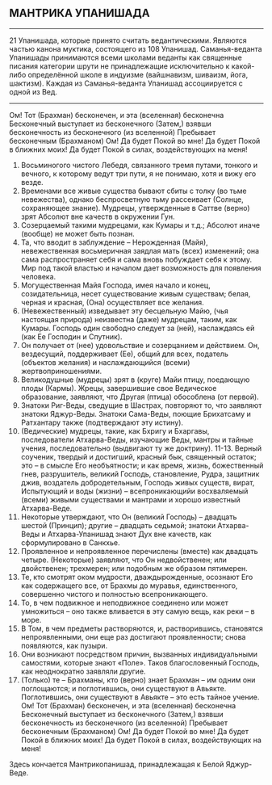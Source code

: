 ## МАНТРИКА УПАНИШАДА 


---
21 Упанишада, которые принято считать ведантическими. Являются частью канона муктика, состоящего из 108 Упанишад. Саманья-веданта Упанишады принимаются всеми школами веданты как священные писания категории шрути не принадлежащие исключительно к какой-либо определённой школе в индуизме (вайшнавизм, шиваизм, йога, шактизм). Каждая из Саманья-веданта Упанишад ассоциируется с одной из Вед.

---
Ом! Тот (Брахман) бесконечен, и эта (вселенная) бесконечна Бесконечный выступает из бесконечного
(Затем,) взявши бесконечность из бесконечного (из вселенной) Пребывает бесконечным (Брахманом)
Ом! Да будет Покой во мне!
Да будет Покой в ближних моих!
Да будет Покой в силах, воздействующих на меня!

1. Восьминогого чистого Лебедя, связанного тремя путами, тонкого и вечного, к которому ведут три пути, я не понимаю, хотя и вижу его везде.
2. Временами все живые существа бывают сбиты с толку (во тьме невежества), однако беспросветную тьму рассеивает (Солнце, сохраняющее знание). Мудрецы, утвержденные в Саттве (верно) зрят Абсолют вне качеств в окружении Гун.
3. Созерцаемый такими мудрецами, как Кумары и т.д.; Абсолют иначе (вообще) не может быть познан.
4. Та, что вводит в заблуждение – Нерожденная (Майя), невежественная восьмеричная заядлая мать (всех) изменений; она сама распространяет себя и сама вновь побуждает себя к этому. Мир под такой властью и началом дает возможность для появления человека.
5. Могущественная Майя Господа, имея начало и конец, созидательница, несет существование живым существам; белая, черная и красная, (Она) осуществляет все желания.
6. (Невежественный) изведывает эту бесцельную Майю, (чья настоящая природа) неизвестна (даже) мудрецам, таким, как Кумары. Господь один свободно следует за (ней), наслаждаясь ей (как Ее Господин и Спутник).
7. Он получает от (нее) удовольствие и созерцанием и действием. Он, вездесущий, поддерживает (Ее), общий для всех, податель (объектов желания) и наслаждающийся (всеми) жертвоприношениями.
8. Великодушные (мудрецы) зрят в (круге) Майи птицу, поедающую плоды (Кармы). Жрецы, завершившие свое Ведическое образование, заявляют, что Другая (птица) обособлена (от первой).
9. Знатоки Риг-Веды, сведущие в Шастрах, повторяют то, что заявляют знатоки Яджур-Веды. Знатоки Сама-Веды, поющие Брихатсаму и Ратхантару также (подтверждают эту истину).
10. (Ведические) мудрецы, такие, как Бхригу и Бхаргавы, последователи Атхарва-Веды, изучающие Веды, мантры и тайные учения, последовательно (выдвигают ту же доктрину).
11-13. Верный соученик, твердый и достигший, красный бык, священный остаток; это – в смысле Его необъятности; и как время, жизнь, божественный гнев, разрушитель, великий Господь, становление, Рудра, защитник джив, воздатель добродетельным, Господь живых существ, вират, Испытующий и воды (жизни) – всепроникающийи восхваляемый (всеми) живыми существами и мантрами и хорошо известный Атхарва-Веде.
14. Некоторые утверждают, что Он (великий Господь) – двадцать шестой (Принцип); другие – двадцать седьмой; знатоки Атхарва-Веды и Атхарва-Упанишад знают Дух вне качеств, как сформулировано в Санкхье.
15. Проявленное и непроявленное перечислены (вместе) как двадцать четыре. (Некоторые) заявляют, что Он недвойственен; или двойственен; трехмерен; или подобным же образом пятимерен.
16. Те, кто смотрят оком мудрости, дваждырожденные, осознают Его как содержащего все, от Брахмы до муравья, единственного, совершенно чистого и полностью всепроникающего.
17. То, в чем подвижное и неподвижное соединено или может умножиться – оно также вливается в эту самую вещь, как реки – в море.
18. В Том, в чем предметы растворяются, и, растворившись, становятся непроявленными, они еще раз достигают проявленности; снова появляются, как пузыри.
19. Они возникают посредством причин, вызванных индивидуальными самостями, которые знают «Поле». Таков благословенный Господь, как неоднократно заявляли другие.
20. (Только) те – Брахманы, кто (верно) знает Брахман – им одним они поглощаются; и поглотившись, они существуют в Авьякте. Поглотившись, они существуют в Авьякте – это есть тайное учение.
Ом! Тот (Брахман) бесконечен, и эта (вселенная) бесконечна Бесконечный выступает из бесконечного
(Затем,) взявши бесконечность из бесконечного (из вселенной) Пребывает бесконечным (Брахманом)
Ом! Да будет Покой во мне!
Да будет Покой в ближних моих!
Да будет Покой в силах, воздействующих на меня!

Здесь кончается Мантрикопанишад, принадлежащая к Белой Яджур-Веде.
